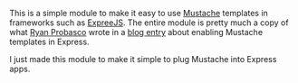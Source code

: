 This is a simple module to make it easy to use [Mustache]() templates in frameworks such as [ExpreeJS](http://expressjs.com).
The entire module is pretty much a copy of what [Ryan Probasco](http://twitter.com/#!/bitdrift) wrote in a [blog entry](http://bitdrift.com/post/2376383378/using-mustache-templates-in-express) about enabling Mustache templates in Express.

I just made this module to make it simple to plug Mustache into Express apps.


